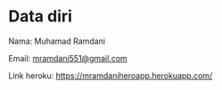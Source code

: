 # Data diri
Nama: Muhamad Ramdani

Email: mramdani551@gmail.com

Link heroku: https://mramdaniheroapp.herokuapp.com/
